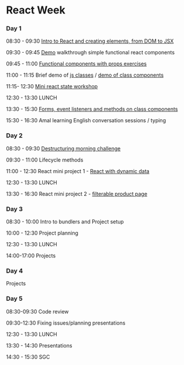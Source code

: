 # React Week

### Day 1

08:30 - 09:30 [Intro to React and creating elements, from DOM to JSX](https://github.com/jema28/react-intro)

09:30 - 09:45 [Demo](https://github.com/fack2/react-components-demo) walkthrough simple functional react components

09:45 - 11:00 [Functional components with props exercises](https://github.com/rithmschool/react_exercises/tree/master/01-introduction-to-react/jsx-and-babel)

11:00 - 11:15 Brief demo of [js classes](https://github.com/jema28/react-week-v2/blob/master/classes-in-js.md) / [demo of class components](https://github.com/fack2/react-components-demo)

11:15- 12:30 [Mini react state workshop](https://github.com/fack2/mini-react-state-ws)

12:30 - 13:30 LUNCH

13:30 - 15:30 [Forms, event listeners and methods on class components](https://github.com/oliverjam/learn-react/tree/master/05-transform-the-form)

15:30 - 16:30 Amal learning English conversation sessions / typing

### Day 2

08:30 - 09:30 [Destructuring morning challenge](https://github.com/oliverjam/learn-destructuring)

09:30 - 11:00 Lifecycle methods

11:00 - 12:30 React mini project 1 - [React with dynamic data](https://github.com/oliverjam/react-dynamic-data-workshop)

12:30 - 13:30 LUNCH

13:30 - 16:30 React mini project 2 - [filterable product page](https://github.com/oliverjam/react-food-workshop)

### Day 3

08:30 - 10:00 Intro to bundlers and Project setup

10:00 - 12:30 Project planning

12:30 - 13:30 LUNCH

14:00-17:00 Projects

### Day 4

Projects

### Day 5

08:30-09:30 Code review

09:30-12:30 Fixing issues/planning presentations

12:30 - 13:30 LUNCH

13:30 - 14:30 Presentations

14:30 - 15:30 SGC
